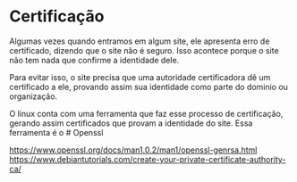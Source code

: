 # Certificação
Algumas vezes quando entramos em algum site, ele apresenta erro de certificado, dizendo que o site não é seguro. 
Isso acontece porque o site não tem nada que confirme a identidade dele.

Para evitar isso, o site precisa que uma autoridade certificadora dê um certificado a ele, provando assim sua identidade como parte do dominio ou organização.

O linux conta com uma ferramenta que faz esse processo de certificação, gerando assim certificados que provam a identidade do site.
Essa ferramenta é o # Openssl

https://www.openssl.org/docs/man1.0.2/man1/openssl-genrsa.html
https://www.debiantutorials.com/create-your-private-certificate-authority-ca/
